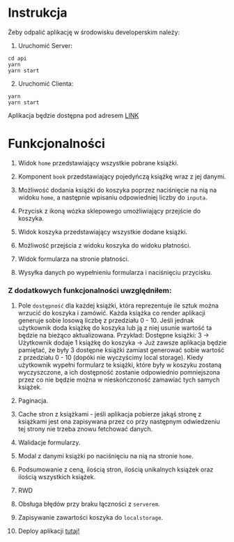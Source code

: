 # Instrukcja

Żeby odpalić aplikację w środowisku developerskim należy:

1. Uruchomić Server:

```
cd api
yarn
yarn start
```

2. Uruchomić Clienta:

```
yarn
yarn start
```

Aplikacja będzie dostępna pod adresem [LINK](https://localhost:3000/)

# Funkcjonalności

1. Widok `home` przedstawiający wszystkie pobrane książki.

2. Komponent `book` przedstawiający pojedyńczą książkę wraz z jej danymi.

3. Możliwość dodania książki do koszyka poprzez naciśnięcie na nią na widoku 
`home`, a następnie wpisaniu odpowiedniej liczby do `inputa`.

4. Przycisk z ikoną wózka sklepowego umożliwiający przejście do koszyka.

4. Widok koszyka przedstawiający wszystkie dodane książki.

5. Możliwość przejścia z widoku koszyka do widoku płatności.

6. Widok formularza na stronie płatności.

7. Wysyłka danych po wypełnieniu formularza i naciśnięciu przycisku.

### Z dodatkowych funkcjonalności uwzględniłem:

1. Pole `dostępność` dla każdej książki, która reprezentuje ile sztuk można
wrzucić do koszyka i zamówić. Każda książka co render aplikacji generuje sobie 
losową liczbę z przedziału 0 - 10. Jeśli jednak użytkownik doda książkę do
koszyka lub ją z niej usunie wartość ta będzie na bieżąco aktualizowana. Przykład:
Dostępne książki: 3 -> Użytkownik dodaje 1 książkę do koszyka -> Już zawsze
aplikacja będzie pamiętać, że były 3 dostępne książki zamiast generować sobie
wartość z przedziału 0 - 10 (dopóki nie wyczyścimy local storage). Kiedy
użytkownik wypełni formularz te książki, które były w koszyku zostaną wyczyszczone,
a ich dostępność zostanie odpowiednio pomniejszona przez co nie będzie można
w nieskończoność zamawiać tych samych książek.

2. Paginacja.

3. Cache stron z książkami - jeśli aplikacja pobierze jakąś stronę z książkami jest ona
zapisywana przez co przy następnym odwiedzeniu tej strony nie trzeba znowu
fetchować danych.

4. Walidacje formularzy.

5. Modal z danymi książki po naciśnięciu na nią na stronie `home`.

6. Podsumowanie z ceną, ilością stron, ilością unikalnych książek oraz ilością
wszystkich książek.

7. RWD

8. Obsługa błędów przy braku łączności z `serverem`.

9. Zapisywanie zawartości koszyka do `localstorage`.

10. Deploy aplikacji [tutaj!](https://shopping-project-dawid-zebacki.netlify.app/)